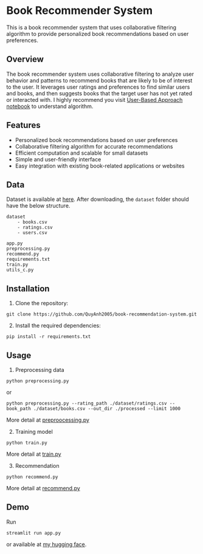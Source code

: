# Book Recommender System

This is a book recommender system that uses collaborative filtering algorithm to provide personalized book recommendations based on user preferences.

## Overview

The book recommender system uses collaborative filtering to analyze user behavior and patterns to recommend books that are likely to be of interest to the user. It leverages user ratings and preferences to find similar users and books, and then suggests books that the target user has not yet rated or interacted with.
I highly recommend you visit [User-Based Approach notebook](https://github.com/QuyAnh2005/recommender-systems/blob/main/Collaborative%20Filtering/User-Based%20Approach.ipynb) to understand algorithm.

## Features

- Personalized book recommendations based on user preferences
- Collaborative filtering algorithm for accurate recommendations
- Efficient computation and scalable for small datasets
- Simple and user-friendly interface
- Easy integration with existing book-related applications or websites

## Data
Dataset is available at [here](https://www.kaggle.com/datasets/arashnic/book-recommendation-dataset). After downloading, the `dataset` folder should have the below structure.
```
dataset
    - books.csv
    - ratings.csv
    - users.csv
    
app.py
preprocessing.py
recommend.py
requirements.txt
train.py
utils_c.py
```

## Installation

1. Clone the repository:
```shell
git clone https://github.com/QuyAnh2005/book-recommendation-system.git
```

2. Install the required dependencies:
```shell
pip install -r requirements.txt
```

## Usage

1. Preprocessing data
```shell
python preprocessing.py
```
or 
```shell
python preprocessing.py --rating_path ./dataset/ratings.csv --book_path ./dataset/books.csv --out_dir ./processed --limit 1000
```
More detail at [preproocessing.py](preproocessing.py)

2. Training model
```shell
python train.py
```
More detail at [train.py](train.py)

3. Recommendation
```shell
python recommend.py
```
More detail at [recommend.py](recommend.py)
## Demo
Run 
```shell
streamlit run app.py
```
or available at [my hugging face](https://huggingface.co/spaces/quyanh/Book-Recommender-System).